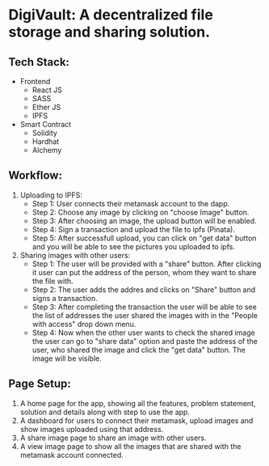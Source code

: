 # DigiVault: A decentralized file storage and sharing solution.

## Tech Stack:

<ul>
    <li>Frontend
        <ul>
            <li>React JS</li>
            <li>SASS</li>
            <li>Ether JS</li>
            <li>IPFS</li>
        </ul>
    </li>
    <li>Smart Contract
        <ul>
            <li>Solidity</li>
            <li>Hardhat</li>
            <li>Alchemy</li>
        </ul>
    </li>
</ul>

## Workflow:

<ol>
    <li>Uploading to IPFS:
        <ul>
            <li>Step 1: User connects their metamask account to the dapp.</li>
            <li>Step 2: Choose any image by clicking on "choose Image" button.</li>
            <li>Step 3: After choosing an image, the upload button will be enabled.</li>
            <li>Step 4: Sign a transaction and upload the file to ipfs (Pinata).</li>
            <li>Step 5: After successfull upload, you can click on "get data" button and you will be able to see the pictures you uploaded to ipfs.</li>
        </ul>
    </li>
    <li>Sharing images with other users:
        <ul>
            <li>Step 1: The user will be provided with a "share" button. After clicking it user can put the address of the person, whom they want to share the file with.</li>
            <li>Step 2: The user adds the addres and clicks on "Share" button and signs a transaction.</li>
            <li>Step 3: After completing the transaction the user will be able to see the list of addresses the user shared the images with in the "People with access" drop down menu.</li>
            <li>Step 4: Now when the other user wants to check the shared image the user can go to "share data" option and paste the address of the user, who shared the image and click the "get data" button. The image will be visible.</li>
        </ul>
    </li>
</ol>

## Page Setup:

<ol>
    <li>A home page for the app, showing all the features, problem statement, solution and details along with step to use the app.</li>
    <li>A dashboard for users to connect their metamask, upload images and show images uploaded using that address.</li>
    <li>A share image page to share an image with other users.</li>
    <li>A view image page to show all the images that are shared with the metamask account connected.</li>
</ol>
